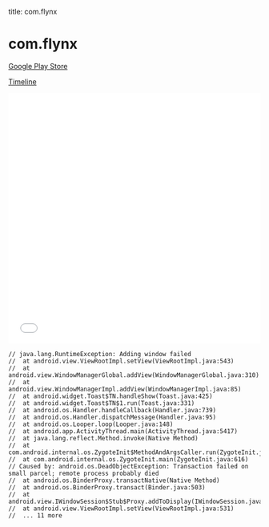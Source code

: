 title: com.flynx

# com.flynx

[Google Play Store](https://play.google.com/store/apps/details?id=com.flynx)

[Timeline](./vis-timeline.html)

<iframe src="./vis-timeline.html" width="100%" height="500px" style="border:none;"></iframe>

```
// java.lang.RuntimeException: Adding window failed
// 	at android.view.ViewRootImpl.setView(ViewRootImpl.java:543)
// 	at android.view.WindowManagerGlobal.addView(WindowManagerGlobal.java:310)
// 	at android.view.WindowManagerImpl.addView(WindowManagerImpl.java:85)
// 	at android.widget.Toast$TN.handleShow(Toast.java:425)
// 	at android.widget.Toast$TN$1.run(Toast.java:331)
// 	at android.os.Handler.handleCallback(Handler.java:739)
// 	at android.os.Handler.dispatchMessage(Handler.java:95)
// 	at android.os.Looper.loop(Looper.java:148)
// 	at android.app.ActivityThread.main(ActivityThread.java:5417)
// 	at java.lang.reflect.Method.invoke(Native Method)
// 	at com.android.internal.os.ZygoteInit$MethodAndArgsCaller.run(ZygoteInit.java:726)
// 	at com.android.internal.os.ZygoteInit.main(ZygoteInit.java:616)
// Caused by: android.os.DeadObjectException: Transaction failed on small parcel; remote process probably died
// 	at android.os.BinderProxy.transactNative(Native Method)
// 	at android.os.BinderProxy.transact(Binder.java:503)
// 	at android.view.IWindowSession$Stub$Proxy.addToDisplay(IWindowSession.java:746)
// 	at android.view.ViewRootImpl.setView(ViewRootImpl.java:531)
// 	... 11 more

```



